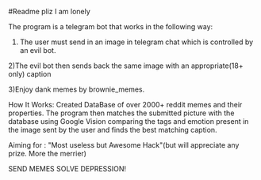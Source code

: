 #Readme pliz I am lonely

The program is a telegram bot that works in the following way:

1) The user must send in an image in telegram chat which is controlled by an evil bot.

2)The evil bot then sends back the same image with an appropriate(18+ only) caption

3)Enjoy dank memes by brownie_memes.

How It Works:
Created DataBase of over 2000+ reddit memes and their properties.
The program then matches the submitted picture with the database using Google Vision comparing the tags and emotion present in the image sent by the user and finds the best matching caption.

Aiming for : "Most useless but Awesome Hack"(but will appreciate any prize. More the merrier)



SEND MEMES SOLVE DEPRESSION!
